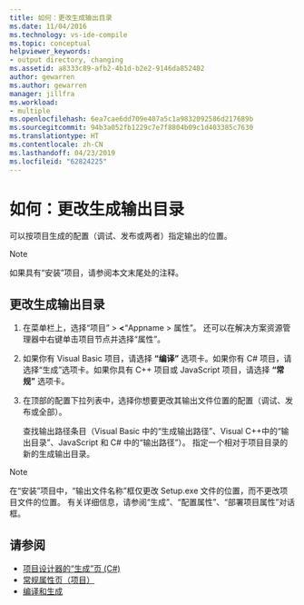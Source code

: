 ```yaml
---
title: 如何：更改生成输出目录
ms.date: 11/04/2016
ms.technology: vs-ide-compile
ms.topic: conceptual
helpviewer_keywords:
- output directory, changing
ms.assetid: a8333c89-afb2-4b1d-b2e2-9146da852402
author: gewarren
ms.author: gewarren
manager: jillfra
ms.workload:
- multiple
ms.openlocfilehash: 6ea7cae6dd709e407a5c1a9832092586d217689b
ms.sourcegitcommit: 94b3a052fb1229c7e7f8804b09c1d403385c7630
ms.translationtype: HT
ms.contentlocale: zh-CN
ms.lasthandoff: 04/23/2019
ms.locfileid: "62824225"
---
```

# <a name="how-to-change-the-build-output-directory"></a>如何：更改生成输出目录

可以按项目生成的配置（调试、发布或两者）指定输出的位置。

> [!NOTE]
> 如果具有“安装”项目，请参阅本文末尾处的注释。

## <a name="change-the-build-output-directory"></a>更改生成输出目录

1. 在菜单栏上，选择“项目” > **\<**“Appname > 属性”。 还可以在解决方案资源管理器中右键单击项目节点并选择“属性”。

2. 如果你有 Visual Basic 项目，请选择 **“编译”** 选项卡。如果你有 C# 项目，请选择“生成”选项卡。如果你具有 C++ 项目或 JavaScript 项目，请选择 **“常规”** 选项卡。

3. 在顶部的配置下拉列表中，选择你想要更改其输出文件位置的配置（调试、发布或全部）。

     查找输出路径条目（Visual Basic 中的“生成输出路径”、Visual C++中的“输出目录”、JavaScript 和 C# 中的“输出路径”）。 指定一个相对于项目目录的新的生成输出目录。

> [!NOTE]
> 在“安装”项目中，“输出文件名称”框仅更改 Setup.exe 文件的位置，而不更改项目文件的位置。 有关详细信息，请参阅“生成”、“配置属性”、“部署项目属性”对话框。

## <a name="see-also"></a>请参阅

- [项目设计器的“生成”页 (C#)](../ide/reference/build-page-project-designer-csharp.md)
- [常规属性页（项目）](/cpp/ide/general-property-page-project)
- [编译和生成](../ide/compiling-and-building-in-visual-studio.md)